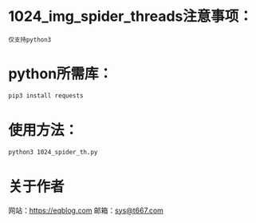 # 1024_img_spider_threads注意事项：
`仅支持python3`
# python所需库：
```bash
pip3 install requests
```
# 使用方法：
```bash
python3 1024_spider_th.py
```
# 关于作者
网站：https://eqblog.com
邮箱：sys@t667.com
